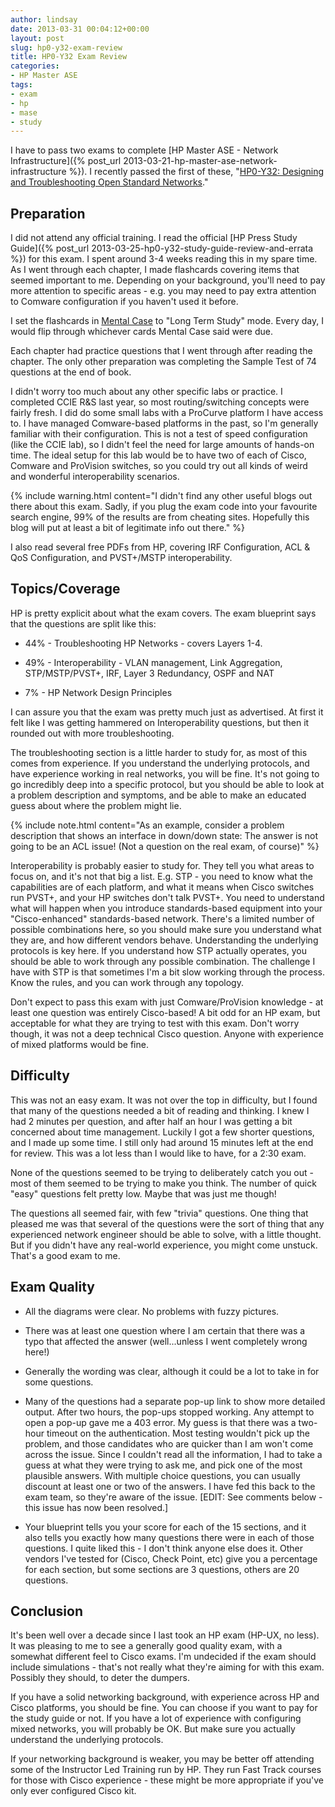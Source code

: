 ```yaml
---
author: lindsay
date: 2013-03-31 00:04:12+00:00
layout: post
slug: hp0-y32-exam-review
title: HP0-Y32 Exam Review
categories:
- HP Master ASE
tags:
- exam
- hp
- mase
- study
---
```


I have to pass two exams to complete [HP Master ASE - Network Infrastructure]({% post_url 2013-03-21-hp-master-ase-network-infrastructure %}). I recently passed the first of these, "[HP0-Y32: Designing and Troubleshooting Open Standard Networks](http://www.certificationexplorer.com/Documents/HP0-Y32.pdf)."


## Preparation


I did not attend any official training. I read the official [HP Press Study Guide]({% post_url 2013-03-25-hp0-y32-study-guide-review-and-errata %}) for this exam. I spent around 3-4 weeks reading this in my spare time. As I went through each chapter, I made flashcards covering items that seemed important to me. Depending on your background, you'll need to pay more attention to specific areas - e.g. you may need to pay extra attention to Comware configuration if you haven't used it before.

I set the flashcards in [Mental Case](http://www.mentalcaseapp.com/) to "Long Term Study" mode. Every day, I would flip through whichever cards Mental Case said were due.

Each chapter had practice questions that I went through after reading the chapter. The only other preparation was completing the Sample Test of 74 questions at the end of book.

I didn't worry too much about any other specific labs or practice. I completed CCIE R&S last year, so most routing/switching concepts were fairly fresh. I did do some small labs with a ProCurve platform I have access to. I have managed Comware-based platforms in the past, so I'm generally familiar with their configuration. This is not a test of speed configuration (like the CCIE lab), so I didn't feel the need for large amounts of hands-on time. The ideal setup for this lab would be to have two of each of Cisco, Comware and ProVision switches, so you could try out all kinds of weird and wonderful interoperability scenarios.

{% include warning.html content="I didn't find any other useful blogs out there about this exam. Sadly, if you plug the exam code into your favourite search engine, 99% of the results are from cheating sites. Hopefully this blog will put at least a bit of legitimate info out there." %}


I also read several free PDFs from HP, covering IRF Configuration, ACL & QoS Configuration, and PVST+/MSTP interoperability.


## Topics/Coverage


HP is pretty explicit about what the exam covers. The exam blueprint says that the questions are split like this:

  * 44% - Troubleshooting HP Networks - covers Layers 1-4.

  * 49% - Interoperability - VLAN management, Link Aggregation, STP/MSTP/PVST+, IRF, Layer 3 Redundancy, OSPF and NAT

  * 7% - HP Network Design Principles


I can assure you that the exam was pretty much just as advertised. At first it felt like I was getting hammered on Interoperability questions, but then it rounded out with more troubleshooting.

The troubleshooting section is a little harder to study for, as most of this comes from experience. If you understand the underlying protocols, and have experience working in real networks, you will be fine. It's not going to go incredibly deep into a specific protocol, but you should be able to look at a problem description and symptoms, and be able to make an educated guess about where the problem might lie. 

{% include note.html content="As an example, consider a problem description that shows an interface in down/down state: The answer is not going to be an ACL issue! (Not a question on the real exam, of course)" %}


Interoperability is probably easier to study for. They tell you what areas to focus on, and it's not that big a list. E.g. STP - you need to know what the capabilities are of each platform, and what it means when Cisco switches run PVST+, and your HP switches don't talk PVST+. You need to understand what will happen when you introduce standards-based equipment into your "Cisco-enhanced" standards-based network. There's a limited number of possible combinations here, so you should make sure you understand what they are, and how different vendors behave. Understanding the underlying protocols is key here. If you understand how STP actually operates, you should be able to work through any possible combination. The challenge I have with STP is that sometimes I'm a bit slow working through the process. Know the rules, and you can work through any topology.

Don't expect to pass this exam with just Comware/ProVision knowledge - at least one question was entirely Cisco-based! A bit odd for an HP exam, but acceptable for what they are trying to test with this exam. Don't worry though, it was not a deep technical Cisco question. Anyone with experience of mixed platforms would be fine.


## Difficulty


This was not an easy exam. It was not over the top in difficulty, but I found that many of the questions needed a bit of reading and thinking. I knew I had 2 minutes per question, and after half an hour I was getting a bit concerned about time management. Luckily I got a few shorter questions, and I made up some time. I still only had around 15 minutes left at the end for review. This was a lot less than I would like to have, for a 2:30 exam.

None of the questions seemed to be trying to deliberately catch you out - most of them seemed to be trying to make you think. The number of quick "easy" questions felt pretty low. Maybe that was just me though!

The questions all seemed fair, with few "trivia" questions. One thing that pleased me was that several of the questions were the sort of thing that any experienced network engineer should be able to solve, with a little thought. But if you didn't have any real-world experience, you might come unstuck. That's a good exam to me.


## Exam Quality


  * All the diagrams were clear. No problems with fuzzy pictures.

  * There was at least one question where I am certain that there was a typo that affected the answer (well...unless I went completely wrong here!)

  * Generally the wording was clear, although it could be a lot to take in for some questions.

  * Many of the questions had a separate pop-up link to show more detailed output. After two hours, the pop-ups stopped working. Any attempt to open a pop-up gave me a 403 error. My guess is that there was a two-hour timeout on the authentication. Most testing wouldn't pick up the problem, and those candidates who are quicker than I am won't come across the issue. Since I couldn't read all the information, I had to take a guess at what they were trying to ask me, and pick one of the most plausible answers. With multiple choice questions, you can usually discount at least one or two of the answers. I have fed this back to the exam team, so they're aware of the issue. [EDIT: See comments below - this issue has now been resolved.]

  * Your blueprint tells you your score for each of the 15 sections, and it also tells you exactly how many questions there were in each of those questions. I quite liked this - I don't think anyone else does it. Other vendors I've tested for (Cisco, Check Point, etc) give you a percentage for each section, but some sections are 3 questions, others are 20 questions.


## Conclusion


It's been well over a decade since I last took an HP exam (HP-UX, no less). It was pleasing to me to see a generally good quality exam, with a somewhat different feel to Cisco exams. I'm undecided if the exam should include simulations - that's not really what they're aiming for with this exam. Possibly they should, to deter the dumpers.

If you have a solid networking background, with experience across HP and Cisco platforms, you should be fine. You can choose if you want to pay for the study guide or not. If you have a lot of experience with configuring mixed networks, you will probably be OK. But make sure you actually understand the underlying protocols.

If your networking background is weaker, you may be better off attending some of the Instructor Led Training run by HP. They run Fast Track courses for those with Cisco experience - these might be more appropriate if you've only ever configured Cisco kit.
